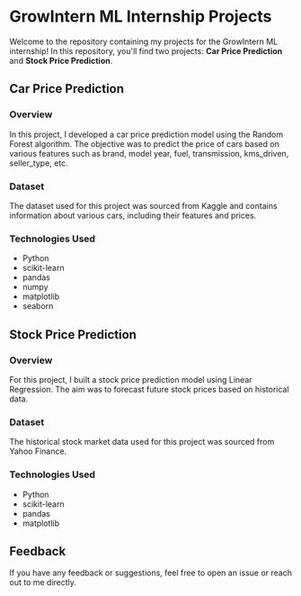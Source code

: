 # GrowIntern ML Internship Projects

Welcome to the repository containing my projects for the GrowIntern ML internship! In this repository, you'll find two projects: **Car Price Prediction** and **Stock Price Prediction**.

## Car Price Prediction

### Overview
In this project, I developed a car price prediction model using the Random Forest algorithm. The objective was to predict the price of cars based on various features such as brand, model year, fuel, transmission, kms_driven, seller_type, etc.

### Dataset
The dataset used for this project was sourced from Kaggle and contains information about various cars, including their features and prices.

### Technologies Used
- Python
- scikit-learn
- pandas
- numpy
- matplotlib
- seaborn

## Stock Price Prediction

### Overview
For this project, I built a stock price prediction model using Linear Regression. The aim was to forecast future stock prices based on historical data.

### Dataset
The historical stock market data used for this project was sourced from Yahoo Finance.

### Technologies Used
- Python
- scikit-learn
- pandas
- matplotlib

## Feedback
If you have any feedback or suggestions, feel free to open an issue or reach out to me directly.
